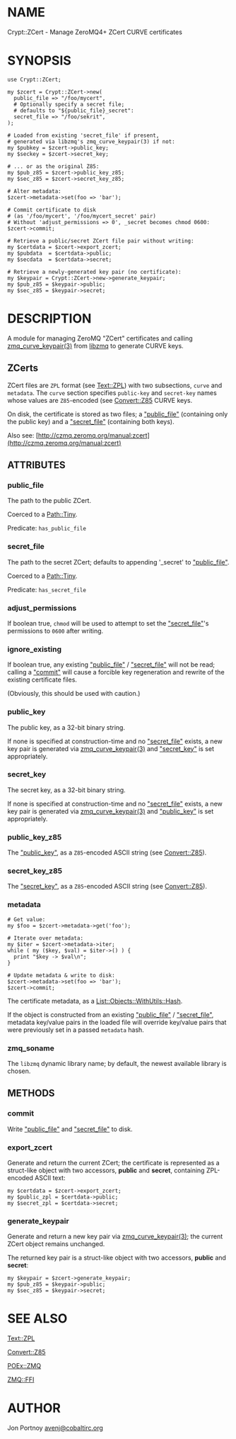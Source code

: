 # NAME

Crypt::ZCert - Manage ZeroMQ4+ ZCert CURVE certificates

# SYNOPSIS

    use Crypt::ZCert;

    my $zcert = Crypt::ZCert->new(
      public_file => "/foo/mycert",
      # Optionally specify a secret file;
      # defaults to "${public_file}_secret":
      secret_file => "/foo/sekrit",
    );

    # Loaded from existing 'secret_file' if present,
    # generated via libzmq's zmq_curve_keypair(3) if not:
    my $pubkey = $zcert->public_key;
    my $seckey = $zcert->secret_key;

    # ... or as the original Z85:
    my $pub_z85 = $zcert->public_key_z85;
    my $sec_z85 = $zcert->secret_key_z85;

    # Alter metadata:
    $zcert->metadata->set(foo => 'bar');

    # Commit certificate to disk
    # (as '/foo/mycert', '/foo/mycert_secret' pair)
    # Without 'adjust_permissions => 0', _secret becomes chmod 0600:
    $zcert->commit;

    # Retrieve a public/secret ZCert file pair without writing:
    my $certdata = $zcert->export_zcert;
    my $pubdata  = $certdata->public;
    my $secdata  = $certdata->secret;

    # Retrieve a newly-generated key pair (no certificate):
    my $keypair = Crypt::ZCert->new->generate_keypair;
    my $pub_z85 = $keypair->public;
    my $sec_z85 = $keypair->secret;

# DESCRIPTION

A module for managing ZeroMQ "ZCert" certificates and calling
[zmq\_curve\_keypair(3)](http://man.he.net/man3/zmq_curve_keypair) from [libzmq](http://www.zeromq.org) to generate CURVE
keys.

## ZCerts

ZCert files are `ZPL` format (see [Text::ZPL](https://metacpan.org/pod/Text::ZPL)) with two subsections,
`curve` and `metadata`. The `curve` section specifies `public-key` and
`secret-key` names whose values are `Z85`-encoded (see [Convert::Z85](https://metacpan.org/pod/Convert::Z85) CURVE
keys.

On disk, the certificate is stored as two files; a ["public\_file"](#public_file) (containing
only the public key) and a ["secret\_file"](#secret_file) (containing both keys).

Also see: [http://czmq.zeromq.org/manual:zcert](http://czmq.zeromq.org/manual:zcert)

## ATTRIBUTES

### public\_file

The path to the public ZCert.

Coerced to a [Path::Tiny](https://metacpan.org/pod/Path::Tiny).

Predicate: `has_public_file`

### secret\_file

The path to the secret ZCert; defaults to appending '\_secret' to
["public\_file"](#public_file).

Coerced to a [Path::Tiny](https://metacpan.org/pod/Path::Tiny).

Predicate: `has_secret_file`

### adjust\_permissions

If boolean true, `chmod` will be used to attempt to set the ["secret\_file"](#secret_file)'s
permissions to `0600` after writing.

### ignore\_existing

If boolean true, any existing ["public\_file"](#public_file) / ["secret\_file"](#secret_file) will not be
read; calling a ["commit"](#commit) will cause a forcible key regeneration and rewrite
of the existing certificate files.

(Obviously, this should be used with caution.)

### public\_key

The public key, as a 32-bit binary string.

If none is specified at construction-time and no ["secret\_file"](#secret_file) exists, a new
key pair is generated via [zmq\_curve\_keypair(3)](http://man.he.net/man3/zmq_curve_keypair) and ["secret\_key"](#secret_key) is set
appropriately.

### secret\_key

The secret key, as a 32-bit binary string.

If none is specified at construction-time and no ["secret\_file"](#secret_file) exists, a new
key pair is generated via [zmq\_curve\_keypair(3)](http://man.he.net/man3/zmq_curve_keypair) and ["public\_key"](#public_key) is set
appropriately.

### public\_key\_z85

The ["public\_key"](#public_key), as a `Z85`-encoded ASCII string (see [Convert::Z85](https://metacpan.org/pod/Convert::Z85)).

### secret\_key\_z85

The ["secret\_key"](#secret_key), as a `Z85`-encoded ASCII string (see [Convert::Z85](https://metacpan.org/pod/Convert::Z85)).

### metadata

    # Get value:
    my $foo = $zcert->metadata->get('foo');

    # Iterate over metadata:
    my $iter = $zcert->metadata->iter;
    while ( my ($key, $val) = $iter->() ) {
      print "$key -> $val\n";
    }

    # Update metadata & write to disk:
    $zcert->metadata->set(foo => 'bar');
    $zcert->commit;

The certificate metadata, as a [List::Objects::WithUtils::Hash](https://metacpan.org/pod/List::Objects::WithUtils::Hash).

If the object is constructed from an existing ["public\_file"](#public_file) /
["secret\_file"](#secret_file), metadata key/value pairs in the loaded file will override
key/value pairs that were previously set in a passed `metadata` hash.

### zmq\_soname

The `libzmq` dynamic library name; by default, the newest available library
is chosen.

## METHODS

### commit

Write ["public\_file"](#public_file) and ["secret\_file"](#secret_file) to disk.

### export\_zcert

Generate and return the current ZCert; the certificate is represented as a
struct-like object with two accessors, **public** and **secret**, containing
ZPL-encoded ASCII text:

    my $certdata = $zcert->export_zcert;
    my $public_zpl = $certdata->public;
    my $secret_zpl = $certdata->secret;

### generate\_keypair

Generate and return a new key pair via [zmq\_curve\_keypair(3)](http://man.he.net/man3/zmq_curve_keypair); the current
ZCert object remains unchanged.

The returned key pair is a struct-like object with two accessors, **public**
and **secret**:

    my $keypair = $zcert->generate_keypair;
    my $pub_z85 = $keypair->public;
    my $sec_z85 = $keypair->secret;

# SEE ALSO

[Text::ZPL](https://metacpan.org/pod/Text::ZPL)

[Convert::Z85](https://metacpan.org/pod/Convert::Z85)

[POEx::ZMQ](https://metacpan.org/pod/POEx::ZMQ)

[ZMQ::FFI](https://metacpan.org/pod/ZMQ::FFI)

# AUTHOR

Jon Portnoy <avenj@cobaltirc.org>
